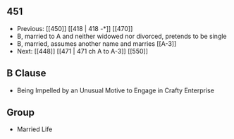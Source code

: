 ## 451
- Previous: [[450]] [[418 | 418 -*]] [[470]] 
- B, married to A and neither widowed nor divorced, pretends to be single
- B, married, assumes another name and marries [[A-3]]
- Next: [[448]] [[471 | 471 ch A to A-3]] [[550]] 

## B Clause
- Being Impelled by an Unusual Motive to Engage in Crafty Enterprise

## Group
- Married Life

